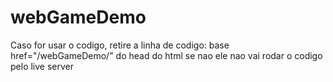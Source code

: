 # webGameDemo
Caso for usar o codigo, retire a linha de codigo: base href="/webGameDemo/"
do head do html se nao ele nao vai rodar o codigo pelo live server
